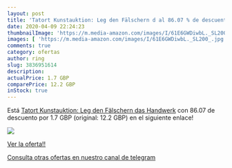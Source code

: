 ```yaml
---
layout: post
title: 'Tatort Kunstauktion: Leg den Fälschern d al 86.07 % de descuento'
date: 2020-04-09 22:24:23
thumbnailImage: 'https://m.media-amazon.com/images/I/61E6GWDiwbL._SL200_.jpg'
images: [ 'https://m.media-amazon.com/images/I/61E6GWDiwbL._SL200_.jpg' ]
comments: true
category: ofertas
author: ring
slug: 3836951614
description:
actualPrice: 1.7 GBP
comparePrice: 12.2 GBP
inStock: true
---
```


Está [Tatort Kunstauktion: Leg den Fälschern das Handwerk](https://www.amazon.co.uk/dp/3836951614/?tag=redken01-21) con 86.07 de descuento por 1.7 GBP (original: 12.2 GBP) en el siguiente enlace!

[![](https://m.media-amazon.com/images/I/61E6GWDiwbL._SL200_.jpg)](https://www.amazon.co.uk/dp/3836951614/?tag=redken01-21)

[Ver la oferta!!](https://www.amazon.co.uk/dp/3836951614/?tag=redken01-21)

[Consulta otras ofertas en nuestro canal de telegram](https://t.me/s/ofertas25)

